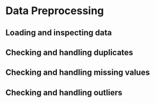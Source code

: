 # Data Preprocessing

## Loading and inspecting data
## Checking and handling duplicates
## Checking and handling missing values
## Checking and handling outliers